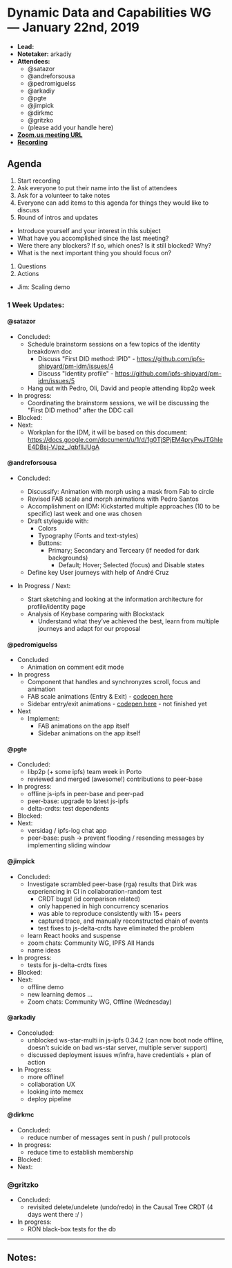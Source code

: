 # Dynamic Data and Capabilities WG — January 22nd, 2019

- **Lead:**
- **Notetaker:** arkadiy
- **Attendees:**
   - @satazor
   - @andreforsousa
   - @pedromiguelss
   - @arkadiy
   - @pgte
   - @jimpick
   - @dirkmc
   - @gritzko
   - (please add  your handle here)
- [**Zoom.us meeting URL**](https://protocol.zoom.us/j/586782711)
- [**Recording**](https://youtu.be/Mya8dB4CGKs)

## Agenda

1. Start recording
1. Ask everyone to put their name into the list of attendees
1. Ask for a volunteer to take notes
1. Everyone can add items to this agenda for things they would like to discuss
1. Round of intros and updates
  - Introduce yourself and your interest in this subject
  - What have you accomplished since the last meeting?
  - Were there any blockers? If so, which ones? Is it still blocked? Why?
  - What is the next important thing you should focus on?
1. Questions
1. Actions
  - Jim: Scaling demo

### 1 Week Updates:

#### @satazor
- Concluded:
   - Schedule brainstorm sessions on a few topics of the identity breakdown doc
     - Discuss "First DID method: IPID" - https://github.com/ipfs-shipyard/pm-idm/issues/4
     - Discuss "Identity profile" - https://github.com/ipfs-shipyard/pm-idm/issues/5
   - Hang out with Pedro, Oli, David and people attending libp2p week
 - In progress:
   - Coordinating the brainstorm sessions, we will be discussing the "First DID method" after the DDC call
 - Blocked:
 - Next:
   - Workplan for the IDM, it will be based on this document: https://docs.google.com/document/u/1/d/1g0TjSPjEM4pryPwJTGhIeE4DBsj-VJpz_JqbfllJUgA

#### @andreforsousa
- Concluded:
  - Discussify: Animation with morph using a mask from Fab to circle
  - Revised FAB scale and morph animations with Pedro Santos
  - Accomplishment on IDM: Kickstarted multiple approaches (10 to be specific) last week and one was chosen
  - Draft styleguide with:
    - Colors
    - Typography (Fonts and text-styles)
    - Buttons:
      - Primary; Secondary and Terceary (if needed for dark backgrounds)
        - Default; Hover; Selected (focus) and Disable states
  - Define key User journeys with help of André Cruz

- In Progress / Next:
  - Start sketching and looking at the information architecture for profile/identity page
  - Analysis of Keybase comparing with Blockstack
    - Understand what they’ve achieved the best, learn from multiple journeys and adapt for our proposal


#### @pedromiguelss
- Concluded
    - Animation on comment edit mode
- In progress
    - Component that handles and synchronyzes scroll, focus and animation
    - FAB scale animations (Entry & Exit) - [codepen here](https://codepen.io/pedromssantos/pen/pGzpNV)
    - Sidebar entry/exit animations - [codepen here](https://codepen.io/pedromssantos/pen/MLgLyN?editors=0110) - not finished yet
- Next
    - Implement:
        - FAB animations on the app itself
        - Sidebar animations on the app itself

#### @pgte
 - Concluded:
   - libp2p (+ some ipfs) team week in Porto
   - reviewed and merged (awesome!) contributions to peer-base
 - In progress:
   - offline js-ipfs in peer-base and peer-pad
   - peer-base: upgrade to latest js-ipfs
   - delta-crdts: test dependents
 - Blocked:
 - Next:
   - versidag / ipfs-log chat app
   - peer-base: push -> prevent flooding / resending messages by implementing sliding window

#### @jimpick
 - Concluded:
   - Investigate scrambled peer-base (rga) results that Dirk was experiencing in CI in collaboration-random test
     - CRDT bugs! (id comparison related)
     - only happened in high concurrency scenarios
     - was able to reproduce consistently with 15+ peers
     - captured trace, and manually reconstructed chain of events
     - test fixes to js-delta-crdts have eliminated the problem
   - learn React hooks and suspense
   - zoom chats: Community WG, IPFS All Hands
   - name ideas
 - In progress:
   - tests for js-delta-crdts fixes
 - Blocked:
 - Next:
   - offline demo
   - new learning demos ...
   - Zoom chats: Community WG, Offline (Wednesday)


#### @arkadiy
 - Concoluded:
   - unblocked ws-star-multi in js-ipfs 0.34.2 (can now boot node offline, doesn't suicide on bad ws-star server, multiple server support)
   - discussed deployment issues w/infra, have credentials + plan of action
 - In Progress:
   - more offline!
   - collaboration UX
   - looking into memex
   - deploy pipeline

#### @dirkmc
 - Concluded:
   - reduce number of messages sent in push / pull protocols
 - In progress:
   - reduce time to establish membership
 - Blocked:
 - Next:

 ### @gritzko
 - Concluded:
   - revisited delete/undelete (undo/redo) in the Causal Tree CRDT (4 days went there :/ )
 - In progress:
   - RON black-box tests for the db

 -------------

## Notes: